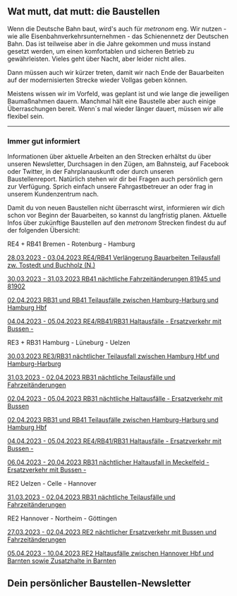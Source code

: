Wat mutt, dat mutt: die Baustellen
----------

Wenn die Deutsche Bahn baut, wird's auch für *metronom* eng.
Wir nutzen - wie alle Eisenbahnverkehrsunternehmen - das Schienennetz der Deutschen Bahn. Das ist teilweise aber in die Jahre gekommen und muss instand gesetzt werden, um einen komfortablen und sicheren Betrieb zu gewährleisten. Vieles geht über Nacht, aber leider nicht alles.

Dann müssen auch wir kürzer treten, damit wir nach Ende der Bauarbeiten auf der modernisierten Strecke wieder Vollgas geben können.

Meistens wissen wir im Vorfeld, was geplant ist und wie lange die jeweiligen Baumaßnahmen dauern. Manchmal hält eine Baustelle aber auch einige Überraschungen bereit. Wenn´s mal wieder länger dauert, müssen wir alle flexibel sein.

---

### Immer gut informiert ###

Informationen über aktuelle Arbeiten an den Strecken erhältst du über unseren Newsletter, Durchsagen in den Zügen, am Bahnsteig, auf Facebook oder Twitter, in der Fahrplanauskunft oder durch unseren Baustellenreport. Natürlich stehen wir dir bei Fragen auch persönlich gern zur Verfügung. Sprich einfach unsere Fahrgastbetreuer an oder frag in unserem Kundenzentrum nach.

Damit du von neuen Baustellen nicht überrascht wirst, informieren wir dich schon vor Beginn der Bauarbeiten, so kannst du langfristig planen. Aktuelle Infos über zukünftige Baustellen auf den *metronom* Strecken findest du auf der folgenden Übersicht:

RE4 + RB41 Bremen - Rotenburg - Hamburg

[28.03.2023 - 03.04.2023 RE4/RB41 Verlängerung Bauarbeiten Teilausfall zw. Tostedt und Buchholz (N.)](https://www.der-metronom.de/baustellen/re4-rb41-verlaengerung-bauarbeiten-teilausfall-zw-tostedt-und-buchholz-n/)

[30.03.2023 - 31.03.2023 RB41 nächtliche Fahrzeitänderungen 81945 und 81902](https://www.der-metronom.de/baustellen/rb41-naechtliche-fahrzeitaenderungen-81945-und-81902/)

[02.04.2023 RB31 und RB41 Teilausfälle zwischen Hamburg-Harburg und Hamburg Hbf](https://www.der-metronom.de/baustellen/rb31-und-rb41-teilausfaelle-zwischen-hamburg-harburg-und-hamburg-hbf/)

[04.04.2023 - 05.04.2023 RE4/RB41/RB31 Haltausfälle - Ersatzverkehr mit Bussen -](https://www.der-metronom.de/baustellen/re4-rb41-rb31-haltausfaelle/)

RE3 + RB31 Hamburg - Lüneburg - Uelzen

[30.03.2023 RE3/RB31 nächtlicher Teilausfall zwischen Hamburg Hbf und Hamburg-Harburg](https://www.der-metronom.de/baustellen/re3-rb31-naechtlicher-teilausfall-zwischen-hamburg-hbf-und-hamburg-harburg/)

[31.03.2023 - 02.04.2023 RB31 nächtliche Teilausfälle und Fahrzeitänderungen](https://www.der-metronom.de/baustellen/rb31-naechtliche-teilausfaelle-und-fahrzeitaenderungen/)

[02.04.2023 - 05.04.2023 RB31 nächtliche Haltausfälle - Ersatzverkehr mit Bussen](https://www.der-metronom.de/baustellen/rb31-naechtliche-haltausfaelle-ersatzverkehr-mit-bussen/)

[02.04.2023 RB31 und RB41 Teilausfälle zwischen Hamburg-Harburg und Hamburg Hbf](https://www.der-metronom.de/baustellen/rb31-und-rb41-teilausfaelle-zwischen-hamburg-harburg-und-hamburg-hbf/)

[04.04.2023 - 05.04.2023 RE4/RB41/RB31 Haltausfälle - Ersatzverkehr mit Bussen -](https://www.der-metronom.de/baustellen/re4-rb41-rb31-haltausfaelle/)

[06.04.2023 - 20.04.2023 RB31 nächtlicher Haltausfall in Meckelfeld - Ersatzverkehr mit Bussen -](https://www.der-metronom.de/baustellen/rb31-naechtlicher-haltausfall-in-meckelfeld-ersatzverkehr-mit-bussen/)

RE2 Uelzen - Celle - Hannover

[31.03.2023 - 02.04.2023 RB31 nächtliche Teilausfälle und Fahrzeitänderungen](https://www.der-metronom.de/baustellen/rb31-naechtliche-teilausfaelle-und-fahrzeitaenderungen/)

RE2 Hannover - Northeim - Göttingen

[27.03.2023 - 02.04.2023 RE2 nächtlicher Ersatzverkehr mit Bussen und Fahrzeitänderungen](https://www.der-metronom.de/baustellen/re2-naechtlicher-ersatzverkehr-mit-bussen/)

[05.04.2023 - 10.04.2023 RE2 Haltausfälle zwischen Hannover Hbf und Barnten sowie Zusatzhalte in Barnten](https://www.der-metronom.de/baustellen/re2-haltausfaelle-zwischen-hannover-hbf-und-barnten-sowie-zusatzhalte-in-barnten/)

Dein persönlicher Baustellen-Newsletter
----------
